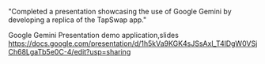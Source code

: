 "Completed a presentation showcasing the use of Google Gemini by developing a replica of the TapSwap app."


Google Gemini Presentation demo application,slides https://docs.google.com/presentation/d/1h5kVa9KGK4sJSsAxl_T4lDgW0VSjCh68LgaTb5e0C-4/edit?usp=sharing
